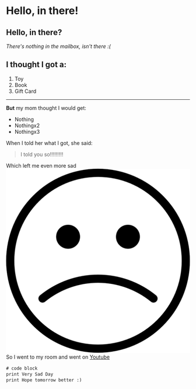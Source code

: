 # Hello, in there!
## Hello, in there?
*There's nothing in the mailbox, isn't there :(*

I thought I got a:
---
1) Toy
2) Book
3) Gift Card
---
**But** my mom thought I would get:
* Nothing
* Nothingx2
* Nothingx3

  
When I told her what I got, she said:
> I told you so!!!!!!!!!


Which left me even more sad ![Image](lab-1-images/sad-face-2691.png)
So I went to my room and went on [Youtube](http://youtube.com)

```
# code block
print Very Sad Day
print Hope tomorrow better :)
```
